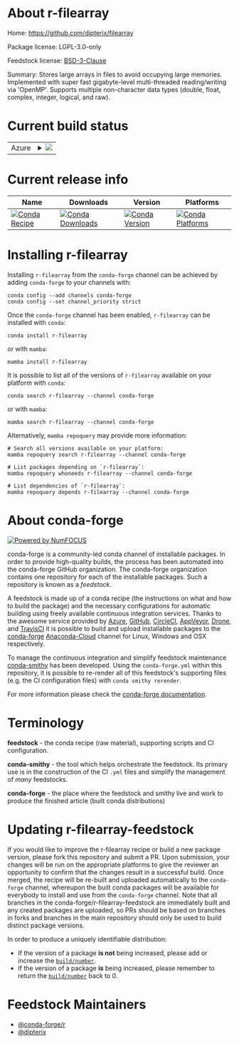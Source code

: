 About r-filearray
=================

Home: https://github.com/dipterix/filearray

Package license: LGPL-3.0-only

Feedstock license: [BSD-3-Clause](https://github.com/conda-forge/r-filearray-feedstock/blob/main/LICENSE.txt)

Summary: Stores large arrays in files to avoid occupying large memories. Implemented with super
fast gigabyte-level multi-threaded reading/writing via 'OpenMP'. Supports multiple
non-character data types (double, float, complex, integer, logical, and raw).


Current build status
====================


<table>
    
  <tr>
    <td>Azure</td>
    <td>
      <details>
        <summary>
          <a href="https://dev.azure.com/conda-forge/feedstock-builds/_build/latest?definitionId=17808&branchName=main">
            <img src="https://dev.azure.com/conda-forge/feedstock-builds/_apis/build/status/r-filearray-feedstock?branchName=main">
          </a>
        </summary>
        <table>
          <thead><tr><th>Variant</th><th>Status</th></tr></thead>
          <tbody><tr>
              <td>linux_64_r_base4.1</td>
              <td>
                <a href="https://dev.azure.com/conda-forge/feedstock-builds/_build/latest?definitionId=17808&branchName=main">
                  <img src="https://dev.azure.com/conda-forge/feedstock-builds/_apis/build/status/r-filearray-feedstock?branchName=main&jobName=linux&configuration=linux_64_r_base4.1" alt="variant">
                </a>
              </td>
            </tr><tr>
              <td>linux_64_r_base4.2</td>
              <td>
                <a href="https://dev.azure.com/conda-forge/feedstock-builds/_build/latest?definitionId=17808&branchName=main">
                  <img src="https://dev.azure.com/conda-forge/feedstock-builds/_apis/build/status/r-filearray-feedstock?branchName=main&jobName=linux&configuration=linux_64_r_base4.2" alt="variant">
                </a>
              </td>
            </tr><tr>
              <td>osx_64_r_base4.1</td>
              <td>
                <a href="https://dev.azure.com/conda-forge/feedstock-builds/_build/latest?definitionId=17808&branchName=main">
                  <img src="https://dev.azure.com/conda-forge/feedstock-builds/_apis/build/status/r-filearray-feedstock?branchName=main&jobName=osx&configuration=osx_64_r_base4.1" alt="variant">
                </a>
              </td>
            </tr><tr>
              <td>osx_64_r_base4.2</td>
              <td>
                <a href="https://dev.azure.com/conda-forge/feedstock-builds/_build/latest?definitionId=17808&branchName=main">
                  <img src="https://dev.azure.com/conda-forge/feedstock-builds/_apis/build/status/r-filearray-feedstock?branchName=main&jobName=osx&configuration=osx_64_r_base4.2" alt="variant">
                </a>
              </td>
            </tr><tr>
              <td>win_64</td>
              <td>
                <a href="https://dev.azure.com/conda-forge/feedstock-builds/_build/latest?definitionId=17808&branchName=main">
                  <img src="https://dev.azure.com/conda-forge/feedstock-builds/_apis/build/status/r-filearray-feedstock?branchName=main&jobName=win&configuration=win_64_" alt="variant">
                </a>
              </td>
            </tr>
          </tbody>
        </table>
      </details>
    </td>
  </tr>
</table>

Current release info
====================

| Name | Downloads | Version | Platforms |
| --- | --- | --- | --- |
| [![Conda Recipe](https://img.shields.io/badge/recipe-r--filearray-green.svg)](https://anaconda.org/conda-forge/r-filearray) | [![Conda Downloads](https://img.shields.io/conda/dn/conda-forge/r-filearray.svg)](https://anaconda.org/conda-forge/r-filearray) | [![Conda Version](https://img.shields.io/conda/vn/conda-forge/r-filearray.svg)](https://anaconda.org/conda-forge/r-filearray) | [![Conda Platforms](https://img.shields.io/conda/pn/conda-forge/r-filearray.svg)](https://anaconda.org/conda-forge/r-filearray) |

Installing r-filearray
======================

Installing `r-filearray` from the `conda-forge` channel can be achieved by adding `conda-forge` to your channels with:

```
conda config --add channels conda-forge
conda config --set channel_priority strict
```

Once the `conda-forge` channel has been enabled, `r-filearray` can be installed with `conda`:

```
conda install r-filearray
```

or with `mamba`:

```
mamba install r-filearray
```

It is possible to list all of the versions of `r-filearray` available on your platform with `conda`:

```
conda search r-filearray --channel conda-forge
```

or with `mamba`:

```
mamba search r-filearray --channel conda-forge
```

Alternatively, `mamba repoquery` may provide more information:

```
# Search all versions available on your platform:
mamba repoquery search r-filearray --channel conda-forge

# List packages depending on `r-filearray`:
mamba repoquery whoneeds r-filearray --channel conda-forge

# List dependencies of `r-filearray`:
mamba repoquery depends r-filearray --channel conda-forge
```


About conda-forge
=================

[![Powered by
NumFOCUS](https://img.shields.io/badge/powered%20by-NumFOCUS-orange.svg?style=flat&colorA=E1523D&colorB=007D8A)](https://numfocus.org)

conda-forge is a community-led conda channel of installable packages.
In order to provide high-quality builds, the process has been automated into the
conda-forge GitHub organization. The conda-forge organization contains one repository
for each of the installable packages. Such a repository is known as a *feedstock*.

A feedstock is made up of a conda recipe (the instructions on what and how to build
the package) and the necessary configurations for automatic building using freely
available continuous integration services. Thanks to the awesome service provided by
[Azure](https://azure.microsoft.com/en-us/services/devops/), [GitHub](https://github.com/),
[CircleCI](https://circleci.com/), [AppVeyor](https://www.appveyor.com/),
[Drone](https://cloud.drone.io/welcome), and [TravisCI](https://travis-ci.com/)
it is possible to build and upload installable packages to the
[conda-forge](https://anaconda.org/conda-forge) [Anaconda-Cloud](https://anaconda.org/)
channel for Linux, Windows and OSX respectively.

To manage the continuous integration and simplify feedstock maintenance
[conda-smithy](https://github.com/conda-forge/conda-smithy) has been developed.
Using the ``conda-forge.yml`` within this repository, it is possible to re-render all of
this feedstock's supporting files (e.g. the CI configuration files) with ``conda smithy rerender``.

For more information please check the [conda-forge documentation](https://conda-forge.org/docs/).

Terminology
===========

**feedstock** - the conda recipe (raw material), supporting scripts and CI configuration.

**conda-smithy** - the tool which helps orchestrate the feedstock.
                   Its primary use is in the construction of the CI ``.yml`` files
                   and simplify the management of *many* feedstocks.

**conda-forge** - the place where the feedstock and smithy live and work to
                  produce the finished article (built conda distributions)


Updating r-filearray-feedstock
==============================

If you would like to improve the r-filearray recipe or build a new
package version, please fork this repository and submit a PR. Upon submission,
your changes will be run on the appropriate platforms to give the reviewer an
opportunity to confirm that the changes result in a successful build. Once
merged, the recipe will be re-built and uploaded automatically to the
`conda-forge` channel, whereupon the built conda packages will be available for
everybody to install and use from the `conda-forge` channel.
Note that all branches in the conda-forge/r-filearray-feedstock are
immediately built and any created packages are uploaded, so PRs should be based
on branches in forks and branches in the main repository should only be used to
build distinct package versions.

In order to produce a uniquely identifiable distribution:
 * If the version of a package **is not** being increased, please add or increase
   the [``build/number``](https://docs.conda.io/projects/conda-build/en/latest/resources/define-metadata.html#build-number-and-string).
 * If the version of a package **is** being increased, please remember to return
   the [``build/number``](https://docs.conda.io/projects/conda-build/en/latest/resources/define-metadata.html#build-number-and-string)
   back to 0.

Feedstock Maintainers
=====================

* [@conda-forge/r](https://github.com/conda-forge/r/)
* [@dipterix](https://github.com/dipterix/)

